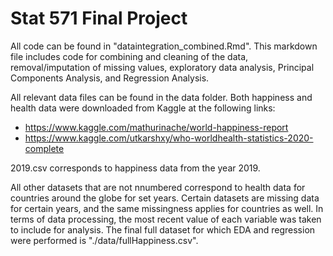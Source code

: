 # Stat 571 Final Project

All code can be found in "dataintegration_combined.Rmd". This markdown file includes code for combining and cleaning of the data, removal/imputation of missing values, exploratory data analysis, Principal Components Analysis, and Regression Analysis.

All relevant data files can be found in the data folder. Both happiness and health data were downloaded from Kaggle at the following links:
- https://www.kaggle.com/mathurinache/world-happiness-report
- https://www.kaggle.com/utkarshxy/who-worldhealth-statistics-2020-complete

2019.csv corresponds to happiness data from the year 2019.

All other datasets that are not nnumbered correspond to health data for countries around the globe for set years. Certain datasets are missing data for certain years, and the same missingness applies for countries as well. In terms of data processing, the most recent value of each variable was taken to include for analysis. The final full dataset for which EDA and regression were performed is "./data/fullHappiness.csv".
